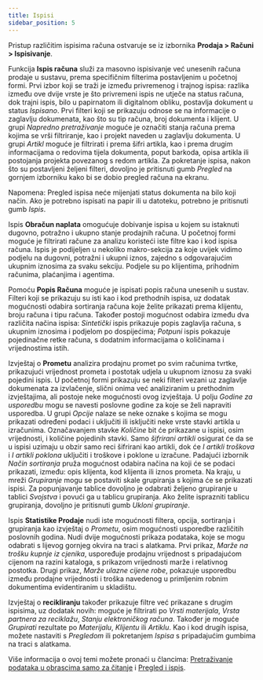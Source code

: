 ```yaml
---
title: Ispisi
sidebar_position: 5
---
```


Pristup različitim ispisima računa ostvaruje se iz izbornika **Prodaja > Računi > Ispisivanje**.

Funkcija **Ispis računa** služi za masovno ispisivanje već unesenih računa prodaje u sustavu, prema specifičnim filterima postavljenim u početnoj formi. Prvi izbor koji se traži je između privremenog i trajnog ispisa: razlika između ove dvije vrste je što privremeni ispis ne utječe na status računa, dok trajni ispis, bilo u papirnatom ili digitalnom obliku, postavlja dokument u status *Ispisano*. Prvi filteri koji se prikazuju odnose se na informacije o zaglavlju dokumenata, kao što su tip računa, broj dokumenta i klijent. U grupi *Napredno pretraživanje* moguće je označiti stanja računa prema kojima se vrši filtriranje, kao i projekt naveden u zaglavlju dokumenta. U grupi *Artikl* moguće je filtrirati i prema šifri artikla, kao i prema drugim informacijama o redovima tijela dokumenta, poput barkoda, opisa artikla ili postojanja projekta povezanog s redom artikla. Za pokretanje ispisa, nakon što su postavljeni željeni filteri, dovoljno je pritisnuti gumb *Pregled* na gornjem izborniku kako bi se dobio pregled računa na ekranu.

Napomena: Pregled ispisa neće mijenjati status dokumenta na bilo koji način. Ako je potrebno ispisati na papir ili u datoteku, potrebno je pritisnuti gumb *Ispis*.

Ispis **Obračun naplata** omogućuje dobivanje ispisa u kojem su istaknuti dugovno, potražno i ukupno stanje prodajnih računa. U početnoj formi moguće je filtrirati račune za analizu koristeći iste filtre kao i kod ispisa računa. Ispis je podijeljen u nekoliko makro-sekcija za koje uvijek vidimo podjelu na dugovni, potražni i ukupni iznos, zajedno s odgovarajućim ukupnim iznosima za svaku sekciju. Podjele su po klijentima, prihodnim računima, plaćanjima i agentima.

Pomoću **Popis Računa** moguće je ispisati popis računa unesenih u sustav. Filteri koji se prikazuju su isti kao i kod prethodnih ispisa, uz dodatak mogućnosti odabira sortiranja računa koje želite prikazati prema klijentu, broju računa i tipu računa. Također postoji mogućnost odabira između dva različita načina ispisa: *Sintetički* ispis prikazuje popis zaglavlja računa, s ukupnim iznosima i podjelom po dospijećima; *Potpuni* ispis pokazuje pojedinačne retke računa, s dodatnim informacijama o količinama i vrijednostima istih.

Izvještaj o **Prometu** analizira prodajnu promet po svim računima tvrtke, prikazujući vrijednost prometa i postotak udjela u ukupnom iznosu za svaki pojedini ispis. U početnoj formi prikazuju se neki filteri vezani uz zaglavlje dokumenata za izvlačenje, slični onima već analiziranim u prethodnim izvještajima, ali postoje neke mogućnosti ovog izvještaja. U polju *Godine za usporedbu* mogu se navesti poslovne godine za koje se želi napraviti usporedba. U grupi *Opcije* nalaze se neke oznake s kojima se mogu prikazati određeni podaci i uključiti ili isključiti neke vrste stavki artikla u izračunima. Označavanjem stavke *Količine* bit će prikazane u ispisi, osim vrijednosti, i količine pojedinih stavki. Samo *šifrirani artikli* osigurat će da se u ispisi uzimaju u obzir samo reci šifrirani kao artikli, dok će *I artikli troškova* i *I artikli poklona* uključiti i troškove i poklone u izračune. Padajući izbornik *Način sortiranja* pruža mogućnost odabira načina na koji će se podaci prikazati, između: opis klijenta, kod klijenta ili iznos prometa. Na kraju, u mreži *Grupiranje* mogu se postaviti skale grupiranja s kojima će se prikazati ispisi. Za popunjavanje tablice dovoljno je odabrati željeno grupiranje u tablici *Svojstva* i povući ga u tablicu grupiranja. Ako želite isprazniti tablicu grupiranja, dovoljno je pritisnuti gumb *Ukloni grupiranje*.

Ispis **Statistike Prodaje** nudi iste mogućnosti filtera, opcija, sortiranja i grupiranja kao izvještaj o *Prometu*, osim mogućnosti usporedbe različitih poslovnih godina. Nudi dvije mogućnosti prikaza podataka, koje se mogu odabrati s lijevog gornjeg okvira na traci s alatkama. Prvi prikaz, *Marže na trošku kupnje iz cjenika*, uspoređuje prodajnu vrijednost s pripadajućom cijenom na razini kataloga, s prikazom vrijednosti marže i relativnog postotka. Drugi prikaz, *Marže ulazne cijene robe*, pokazuje usporedbu između prodajne vrijednosti i troška navedenog u primljenim robnim dokumentima evidentiranim u skladištu.

Izvještaj o **recikliranju** također prikazuje filtre već prikazane s drugim ispisima, uz dodatak novih: moguće je filtrirati po *Vrsti materijala*, *Vrsta partnera za reciklažu*, *Stanju elektroničkog računa*. Također je moguće *Grupirati* rezultate po *Materijalu*, *Klijentu* ili *Artiklu*. Kao i kod drugih ispisa, možete nastaviti s *Pregledom* ili pokretanjem *Ispisa* s pripadajućim gumbima na traci s alatkama.

Više informacija o ovoj temi možete pronaći u člancima: [Pretraživanje podataka u obrascima samo za čitanje](/docs/guide/common/operations-with-data/data-search-in-read-only-forms) i [ Pregled i ispis](/docs/guide/common/operations-with-data/reports). 